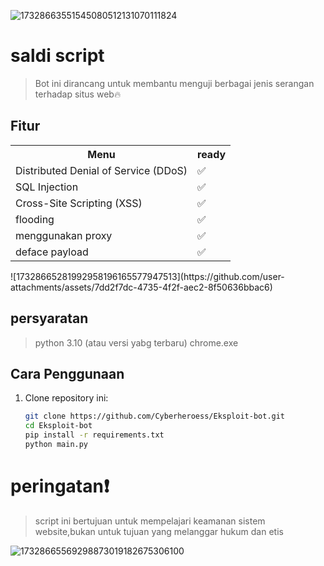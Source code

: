 ![17328663551545080512131070111824](https://github.com/user-attachments/assets/1e4c1887-9d98-485e-ac0e-5d6edc5ee8ad)

# saldi script
> Bot ini dirancang untuk membantu menguji berbagai jenis serangan terhadap situs web🔥
## Fitur

<table>
  <tr>
    <th>Menu</th>
    <th>ready</th>
  </tr>
  <tr>
    <td>Distributed Denial of Service (DDoS)</td>
    <td>✅</td>
  </tr>
  <tr>
    <td>SQL Injection</td>
    <td>✅</td>
  </tr>
  <tr>
    <td>Cross-Site Scripting (XSS)</td>
    <td>✅</td>
  </tr>
  <tr>
    <td>flooding</td>
    <td>✅</td>
  </tr>
  <tr>
    <td>menggunakan proxy</td>
    <td>✅</td>
  </tr>
  <tr>
  </tr>
  <tr>
    <td>deface payload</td>
    <td>✅</td>
  </tr>
</table>
![17328665281992958196165577947513](https://github.com/user-attachments/assets/7dd2f7dc-4735-4f2f-aec2-8f50636bbac6)

## persyaratan 
> python 3.10 (atau versi yabg terbaru)
> chrome.exe

## Cara Penggunaan

1. Clone repository ini:
   ```bash
   git clone https://github.com/Cyberheroess/Eksploit-bot.git
   cd Eksploit-bot
   pip install -r requirements.txt
   python main.py
   ```
# peringatan❗
> script ini bertujuan untuk mempelajari keamanan sistem website,bukan untuk tujuan yang melanggar hukum dan etis

![17328665569298873019182675306100](https://github.com/user-attachments/assets/b27464a9-bb03-4889-8cd6-6ef001dc3f0a)
